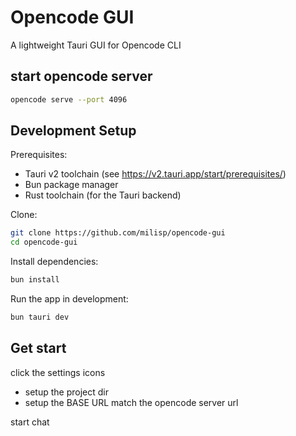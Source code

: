 # Opencode GUI

A lightweight Tauri GUI for Opencode CLI

## start opencode server

```sh
opencode serve --port 4096
```

## Development Setup

Prerequisites:
- Tauri v2 toolchain (see https://v2.tauri.app/start/prerequisites/)
- Bun package manager
- Rust toolchain (for the Tauri backend)

Clone:
```sh
git clone https://github.com/milisp/opencode-gui
cd opencode-gui
```

Install dependencies:
```bash
bun install
```

Run the app in development:
```sh
bun tauri dev
```

## Get start

click the settings icons
- setup the project dir 
- setup the BASE URL match the opencode server url

start chat